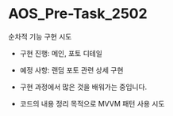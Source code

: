 # AOS_Pre-Task_2502

순차적 기능 구현 시도
- 구현 진행: 메인, 포토 디테일

- 예정 사항: 랜덤 포토 관련 상세 구현

- 구현 과정에서 많은 것을 배워가는 중입니다.

* 코드의 내용 정리 목적으로 MVVM 패턴 사용 시도

